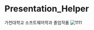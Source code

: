 # Presentation_Helper
가천대학교 소프트웨어학과 졸업작품
![1111](https://github.com/HBKVN/Presentation_Helper/assets/62400658/59fa534e-f7f3-482c-b40a-c8039bda5ebe)
